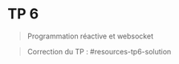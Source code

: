 # TP 6
> Programmation réactive et websocket

> Correction du TP : #resources-tp6-solution


<!--[Suivant](tp6-programmation-reactive-websocket.md)-->

